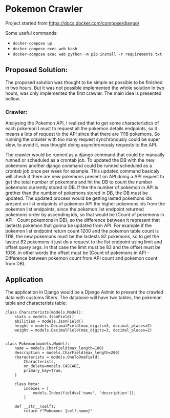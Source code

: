 # Pokemon Crawler

Project started from https://docs.docker.com/compose/django/

Some useful commands:

* `docker-compose up`
* `docker-compose exec web bash`
* `docker-compose exec web python -m pip install -r requirements.txt`


## Proposed Solution:
The proposed solution was thought to be simple as possible to be finished in two hours. But it was not possible implemented the whole solution in two hours, was only implemented the first crawler. The main idea is presented bellow.

### Crawler:
Analysing the Pokemon API, I realized that to get some characteristics of each pokemon I must to request all the pokemon details endpoints, so it means a lots of request to the API since that there are 1118 pokemons. So running the crawler with too many request synchronously could be super slow,  to avoid  it, was thought doing asynchronously  requests to the API. 

The crawler would be runned as a django command that could be  manually runned  or scheduled as a crontab job. To updated the DB with the new pokemons another django command could be runned scheduled as a crontab job once per week for example. This updated command basicaly will check it there are new pokemons present on API doing a API request to get the total number of pokemons and hit the DB to count the number pokemons currently stored in DB. If the the number of pokemon in API is grether than the number of pokemons stored in DB, the DB must be updated. The updated process would be getting lasted pokemons ids present on list endpoints of pokemon API
the higher pokemons ids from the pokemon list endpoints, since the pokemon list endpoint returned pokemons order by ascending ids, so that would be (Count of pokemons in API - Count pokemons in DB), so the difference between it represent that lastests pokemon that gonna be updated from API.  For example if the pokemon list endpoint return count 1200 and the pokemon table count is 1118, the new pokemons must be the lastests 82 pokemons, so to get the lastest 82 pokemons it just do a request to the list endpoint using limit and offset query args. In that case the limit must be 82 and the offset must be 1036, in other words the offset must be (Count of pokemons in API - Difference between pokemon count from API count and pokemon count from DB).

## Application
The application in Django would be a Django Admin to present the crawled data with customs filters.
The database will have two tables, the pokemon table and characterists table:

```code
class Characterists(models.Model):
    stats = models.JsonField()
    abilities = models.JsonField()
    height = models.DecimalField(max_digits=3, decimal_places=2)
    weight = models.DecimalField(max_digits=3, decimal_places=2)


class Pokemon(models.Model):
    name = models.CharField(max_length=100)
    description = models.CharField(max_length=200)
    characterists = models.OneToOneField(
        Characterists,
        on_delete=models.CASCADE,
        primary_key=True,
    )

    class Meta:
        indexes = [
            models.Index(fields=['name', 'description']),
        ]

    def __str__(self):
        return f"Pokemon: {self.name}"
```
